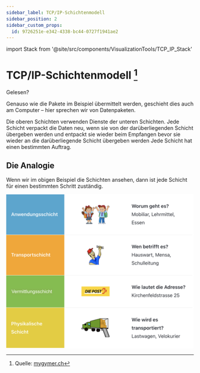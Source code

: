 ```yaml
---
sidebar_label: TCP/IP-Schichtenmodell
sidebar_position: 2
sidebar_custom_props:
  id: 9726251e-e342-4338-bc44-0727f1941ae2
---
```


import Stack from '@site/src/components/VisualizationTools/TCP_IP_Stack'

# TCP/IP-Schichtenmodell [^1]

<Answer type="state" webKey="ca2e69ab-8efb-4e57-b235-c4c564cab7f5">
Gelesen?
</Answer>

Genauso wie die Pakete im Beispiel übermittelt werden, geschieht dies auch am Computer – hier sprechen wir von Datenpaketen.

Die oberen Schichten verwenden Dienste der unteren Schichten.
Jede Schicht verpackt die Daten neu, wenn sie von der darüberliegenden Schicht übergeben werden und entpackt sie wieder beim Empfangen bevor sie wieder an die darüberliegende Schicht übergeben werden
Jede Schicht hat einen bestimmten Auftrag.

<Stack />

## Die Analogie

Wenn wir im obigen Beispiel die Schichten ansehen, dann ist jede Schicht für einen bestimmten Schritt zuständig.

![](./img/0b-schichtenmodell-analogie.png)


[^1]: Quelle: [mygymer.ch](https://informatik.mygymer.ch/g23c/008.rechnernetze-kommunikation/02.tcp-ip.html)

